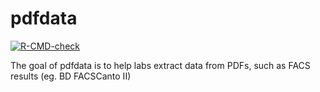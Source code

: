 
<!-- README.md is generated from README.Rmd. Please edit that file -->

# pdfdata

<!-- badges: start -->

[![R-CMD-check](https://github.com/amarquard/pdfdata/workflows/R-CMD-check/badge.svg)](https://github.com/amarquard/pdfdata/actions)
<!-- badges: end -->

The goal of pdfdata is to help labs extract data from PDFs, such as FACS
results (eg. BD FACSCanto II)
